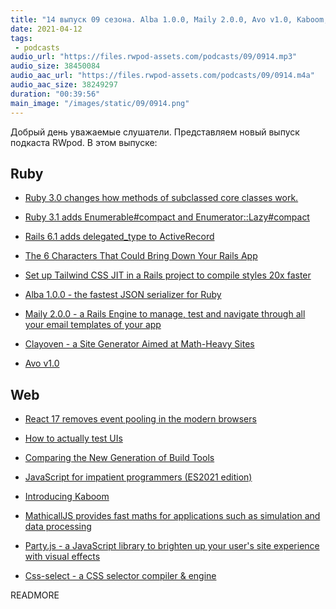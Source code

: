 ```yaml
---
title: "14 выпуск 09 сезона. Alba 1.0.0, Maily 2.0.0, Avo v1.0, Kaboom, Clayoven, MathicallJS, Party.js, Css-select и прочее"
date: 2021-04-12
tags:
 - podcasts
audio_url: "https://files.rwpod-assets.com/podcasts/09/0914.mp3"
audio_size: 38450084
audio_aac_url: "https://files.rwpod-assets.com/podcasts/09/0914.m4a"
audio_aac_size: 38249297
duration: "00:39:56"
main_image: "/images/static/09/0914.png"
---
```


Добрый день уважаемые слушатели. Представляем новый выпуск подкаста RWpod. В этом выпуске:

## Ruby

 - [Ruby 3.0 changes how methods of subclassed core classes work.](https://medium.com/@nashby_/ruby-3-0-changes-how-methods-of-subclassed-core-classes-work-5e0536d54503)
 - [Ruby 3.1 adds Enumerable#compact and Enumerator::Lazy#compact](https://bigbinary.com/blog/ruby-3-1-adds-enumerable-compact)
 - [Rails 6.1 adds delegated_type to ActiveRecord](https://bigbinary.com/blog/rails-6-1-adds-delegated-type-to-active-record)
 - [The 6 Characters That Could Bring Down Your Rails App](https://www.moncefbelyamani.com/the-6-characters-that-could-bring-down-your-rails-app/)
 - [Set up Tailwind CSS JIT in a Rails project to compile styles 20x faster](https://evilmartians.com/chronicles/set-up-tailwind-css-jit-in-a-rails-project-to-compile-styles-20x-faster)


 - [Alba 1.0.0 - the fastest JSON serializer for Ruby](https://okuramasafumi.github.io/alba/)
 - [Maily 2.0.0 - a Rails Engine to manage, test and navigate through all your email templates of your app](https://github.com/markets/maily)
 - [Clayoven - a Site Generator Aimed at Math-Heavy Sites](https://github.com/artagnon/clayoven)
 - [Avo v1.0](https://avohq.io/blog/avo-v1)

## Web

 - [React 17 removes event pooling in the modern browsers](https://blog.saeloun.com/2021/04/06/react-17-removes-event-pooling-in-modern-system)
 - [How to actually test UIs](https://storybook.js.org/blog/how-to-actually-test-uis/)
 - [Comparing the New Generation of Build Tools](https://css-tricks.com/comparing-the-new-generation-of-build-tools/)


 - [JavaScript for impatient programmers (ES2021 edition)](https://exploringjs.com/impatient-js/)
 - [Introducing Kaboom](https://blog.replit.com/kaboom)
 - [MathicallJS provides fast maths for applications such as simulation and data processing](https://github.com/PatGleeson101/mathicall.js)
 - [Party.js - a JavaScript library to brighten up your user's site experience with visual effects](https://partyjs.yiliansource.dev/)
 - [Css-select - a CSS selector compiler & engine](https://feedic.com/css-select/)

READMORE
